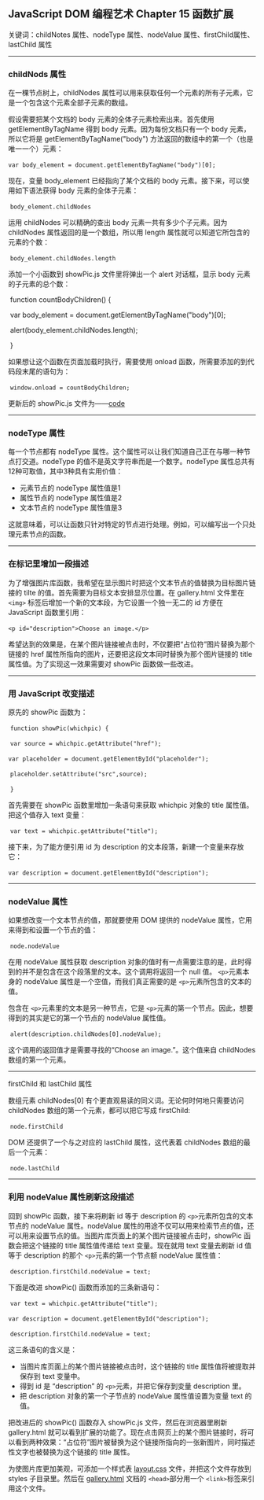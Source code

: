 ## JavaScript DOM 编程艺术 Chapter 15  函数扩展

关键词：childNotes 属性、nodeType 属性、nodeValue 属性、firstChild属性、lastChild 属性

---

### childNods 属性

在一棵节点树上，childNodes 属性可以用来获取任何一个元素的所有子元素，它是一个包含这个元素全部子元素的数组。

假设需要把某个文档的 body 元素的全体子元素检索出来。首先使用 getElementByTagName 得到 body 元素。因为每份文档只有一个 body 元素，所以它将是 getElementByTagName("body") 方法返回的数组中的第一个（也是唯一一个）元素：

​                                `var body_element = document.getElementByTagName("body")[0];`

现在，变量 body_element 已经指向了某个文档的 body 元素。接下来，可以使用如下语法获得 body 元素的全体子元素：

​                                `body_element.childNodes`

运用 childNodes 可以精确的查出 body 元素一共有多少个子元素。因为 childNodes 属性返回的是一个数组，所以用 length 属性就可以知道它所包含的元素的个数：

​                                 `body_element.childNodes.length`

添加一个小函数到 showPic.js 文件里将弹出一个 alert 对话框，显示 body 元素的子元素的总个数：

​                                  function countBodyChildren() {

​                                        var body_element = document.getElementByTagName("body")[0];

​                                        alert(body_element.childNodes.length);

​                                  }

如果想让这个函数在页面加载时执行，需要使用 onload 函数，所需要添加的到代码段末尾的语句为：

​                                   `window.onload = countBodyChildren;`

更新后的 showPic.js 文件为——[code](https://github.com/Virgil0113/JavaScript-Foundation-Notes/blob/master/JavaScriptDomCode/Demo5/scripts/showPic.js)

---

### nodeType 属性

每一个节点都有 nodeType 属性。这个属性可以让我们知道自己正在与哪一种节点打交道。nodeType 的值不是英文字符串而是一个数字。nodeType 属性总共有12种可取值，其中3种具有实用价值：

- 元素节点的 nodeType 属性值是1
- 属性节点的 nodeType 属性值是2
- 文本节点的 nodeType 属性值是3

这就意味着，可以让函数只针对特定的节点进行处理。例如，可以编写出一个只处理元素节点的函数。

---

### 在标记里增加一段描述

为了增强图片库函数，我希望在显示图片时把这个文本节点的值替换为目标图片链接的 tilte 的值。首先需要为目标文本安排显示位置。在 gallery.html 文件里在 `<img>` 标签后增加一个新的文本段，为它设置一个独一无二的 id 方便在 JavaScript 函数里引用：

​                                    `<p id="description">Choose an image.</p>`

希望达到的效果是，在某个图片链接被点击时，不仅要把“占位符”图片替换为那个链接的 href 属性所指向的图片，还要把这段文本同时替换为那个图片链接的 title 属性值。为了实现这一效果需要对 showPic 函数做一些改进。

---

### 用 JavaScript 改变描述

原先的 showPic 函数为：

​                                  `function showPic(whichpic) {`

​                                       `var source = whichpic.getAttribute("href");`

​                                       `var placeholder = document.getElementById("placeholder");`

​                                       `placeholder.setAttribute("src",source);`

​                                 `}`

首先需要在 showPic 函数里增加一条语句来获取 whichpic 对象的 title 属性值。把这个值存入 text 变量：

​                                  `var text = whichpic.getAttribute("title");`

接下来，为了能方便引用 id 为 description 的文本段落，新建一个变量来存放它：

​                                  `var description = document.getElementById("description");`

---

### nodeValue 属性

如果想改变一个文本节点的值，那就要使用 DOM 提供的 nodeValue 属性，它用来得到和设置一个节点的值：

​                                  `node.nodeValue`

在用 nodeValue 属性获取 description 对象的值时有一点需要注意的是，此时得到的并不是包含在这个段落里的文本。这个调用将返回一个 null 值。 `<p>`元素本身的 nodeValue 属性是一个空值，而我们真正需要的是 `<p>`元素所包含的文本的值。

包含在 `<p>`元素里的文本是另一种节点，它是 `<p>`元素的第一个节点。因此，想要得到的其实是它的第一个节点的 nodeValue 属性值。

​                                   `alert(description.childNodes[0].nodeValue);`

这个调用的返回值才是需要寻找的“Choose an image.”。这个值来自 childNodes 数组的第一个元素。

---

firstChild 和 lastChild 属性

数组元素 childNodes[0] 有个更直观易读的同义词。无论何时何地只需要访问 childNodes 数组的第一个元素，都可以把它写成 firstChild:

​                                     `node.firstChild`

DOM 还提供了一个与之对应的 lastChild 属性，这代表着 childNodes 数组的最后一个元素：

​                                     `node.lastChild`

---

### 利用 nodeValue 属性刷新这段描述

回到 showPic 函数，接下来将刷新 id 等于 description 的 `<p>`元素所包含的文本节点的 nodeValue 属性。nodeValue 属性的用途不仅可以用来检索节点的值，还可以用来设置节点的值。当图片库页面上的某个图片链接被点击时，showPic 函数会把这个链接的 title 属性值传递给 text 变量。现在就用 text 变量去刷新 id 值等于 description 的那个 `<p>`元素的第一个节点额 nodeValue 属性值：

​                                     `description.firstChild.nodeValue = text;`

下面是改进 showPic() 函数而添加的三条新语句：

​                                      `var text = whichpic.getAttribute("title");`

​                                      `var description = document.getElementById("description");`

​                                      `description.firstChild.nodeValue = text;`

这三条语句的含义是：

- 当图片库页面上的某个图片链接被点击时，这个链接的 title 属性值将被提取并保存到 text 变量中。
- 得到 id 是 “description” 的 `<p>`元素，并把它保存到变量 description 里。
- 把 description 对象的第一个子节点的 nodeValue 属性值设置为变量 text 的值。

把改进后的 showPic() 函数存入 showPic.js 文件，然后在浏览器里刷新 gallery.html 就可以看到扩展的功能了。现在点击网页上的某个图片链接时，将可以看到两种效果：“占位符”图片被替换为这个链接所指向的一张新图片，同时描述性文字也被替换为这个链接的 title 属性。

为使图片库更加美观，可添加一个样式表 [layout.css](https://github.com/Virgil0113/JavaScript-Foundation-Notes/blob/master/JavaScriptDomCode/Demo5/styles/layout.css) 文件，并把这个文件存放到 styles 子目录里。然后在 [gallery.html](https://github.com/Virgil0113/JavaScript-Foundation-Notes/blob/master/JavaScriptDomCode/Demo5/gallery.html) 文档的 `<head>`部分用一个 `<link>`标签来引用这个文件。

